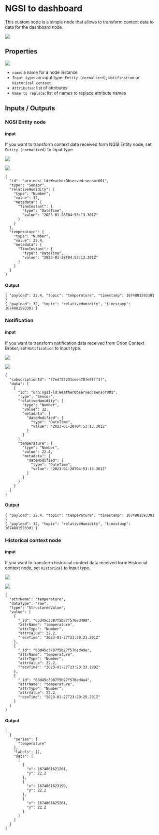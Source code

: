 # NGSI to dashboard

This custom node is a simple node that allows to transform context data to data for the dashboard node.

![](https://raw.githubusercontent.com/lets-fiware/node-red-contrib-letsfiware-NGSI/gh-pages/images/ngsi-to-dashboard-01.png)

## Properties

![](https://raw.githubusercontent.com/lets-fiware/node-red-contrib-letsfiware-NGSI/gh-pages/images/ngsi-to-dashboard-02.png)

-   `name`: a name for a node instance
-   `Input type`: an input type: `Entity (normalized)`, `Notification` or `Historical context`
-   `Attributes`: list of attributes
-   `Name to replace`: list of names to replace attribute names

## Inputs / Outputs

### NGSI Entity node

#### input

If you want to transform context data received form NGSI Entity node, set `Entity (normalized)` to Input type.

![](https://raw.githubusercontent.com/lets-fiware/node-red-contrib-letsfiware-NGSI/gh-pages/images/ngsi-to-dashboard-03.png)

![](https://raw.githubusercontent.com/lets-fiware/node-red-contrib-letsfiware-NGSI/gh-pages/images/ngsi-to-dashboard-04.png)

```
{
  "id": "urn:ngsi-ld:WeatherObserved:sensor001",
  "type": "Sensor",
  "relativeHumidity": {
    "type": "Number",
    "value": 32,
    "metadata": {
      "TimeInstant": {
        "type": "DateTime",
        "value": "2023-01-28T04:53:13.301Z"
      }
    }
  },
  "temperature": {
    "type": "Number",
    "value": 22.4,
    "metadata": {
      "TimeInstant": {
        "type": "DateTime",
        "value": "2023-01-28T04:53:13.301Z"
      }
    }
  }
}
```

#### Output

```
{ "payload": 22.4, "topic": "temperature", "timestamp": 1674881593301 }
{ "payload": 32, "topic": "relativeHumidity", "timestamp": 1674881593301 }
```

### Notification

#### input

If you want to transform notification data received from Orion Context Broker, set `Notification` to Input type.

![](https://raw.githubusercontent.com/lets-fiware/node-red-contrib-letsfiware-NGSI/gh-pages/images/ngsi-to-dashboard-05.png)

![](https://raw.githubusercontent.com/lets-fiware/node-red-contrib-letsfiware-NGSI/gh-pages/images/ngsi-to-dashboard-06.png)

```
{
  "subscriptionId": "57edf55231cee478fe9fff1f",
  "data": [
    {
      "id": "urn:ngsi-ld:WeatherObserved:sensor001",
      "type": "Sensor",
      "relativeHumidity": {
        "type": "Number",
        "value": 32,
        "metadata": {
          "dateModified": {
            "type": "DateTime",
            "value": "2023-01-28T04:53:13.301Z"
          }
        }
      },
      "temperature": {
        "type": "Number",
        "value": 22.4,
        "metadata": {
          "dateModified": {
            "type": "DateTime",
            "value": "2023-01-28T04:53:13.301Z"
          }
        }
      }
    }
  ]
}
```

#### Output
      
```
{ "payload": 22.4, "topic": "temperature", "timestamp": 1674881593301 }
{ "payload": 32, "topic": "relativeHumidity", "timestamp": 1674881593301 }
```

### Historical context node

#### input

If you want to transform historical context data received form Historical context node, set `Historical` to Input type.

![](https://raw.githubusercontent.com/lets-fiware/node-red-contrib-letsfiware-NGSI/gh-pages/images/ngsi-to-dashboard-07.png)

![](https://raw.githubusercontent.com/lets-fiware/node-red-contrib-letsfiware-NGSI/gh-pages/images/ngsi-to-dashboard-08.png)

```
{
  "attrName": "temperature",
  "dataType": "raw",
  "type": "StructuredValue",
  "value": [
    {
      "_id": "63d45c3587f5b27f576ed498",
      "attrName": "temperature",
      "attrType": "Number",
      "attrValue": 22.2,
      "recvTime": "2023-01-27T23:20:21.201Z"
    },
    {
      "_id": "63d45c3787f5b27f576ed49e",
      "attrName": "temperature",
      "attrType": "Number",
      "attrValue": 22.2,
      "recvTime": "2023-01-27T23:20:23.199Z"
    },
    {
      "_id": "63d45c3987f5b27f576ed4a4",
      "attrName": "temperature",
      "attrType": "Number",
      "attrValue": 22.2,
      "recvTime": "2023-01-27T23:20:25.201Z"
    }
  ]
}
```

#### Output

```
[
  {
    "series": [
      "temperature"
    ],
    "labels": [],
    "data": [
      [
        {
          "x": 1674861621201,
          "y": 22.2
        },
        {
          "x": 1674861623199,
          "y": 22.2
        },
        {
          "x": 1674861625201,
          "y": 22.2
        }
      ]
    ]
  }
]
```
